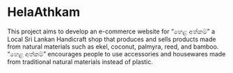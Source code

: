 # HelaAthkam
This project aims to develop an e-commerce website for “හෙළ අත්කම්” a Local Sri Lankan Handicraft shop that produces and sells products made from natural materials such as ekel, coconut,  palmyra, reed, and bamboo. “හෙළ අත්කම්” encourages people to use accessories and housewares  made from traditional natural materials instead of plastic.
